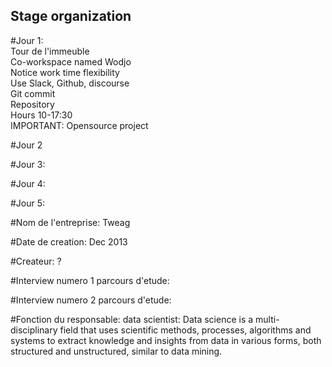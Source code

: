 ## Stage organization

#Jour 1:  
Tour de l'immeuble  
Co-workspace named Wodjo  
Notice work time flexibility  
Use Slack, Github, discourse  
Git commit  
Repository  
Hours 10-17:30  
IMPORTANT: Opensource project  

#Jour 2








#Jour 3:








#Jour 4:





#Jour 5:






#Nom de l'entreprise: Tweag

#Date de creation: Dec 2013

#Createur: ?

#Interview numero 1 parcours d'etude:




#Interview numero 2 parcours d'etude:





#Fonction du responsable: data scientist: Data science is a multi-disciplinary field that uses scientific methods, processes, algorithms and systems to extract knowledge and insights from data in various forms, both structured and unstructured, similar to data mining.